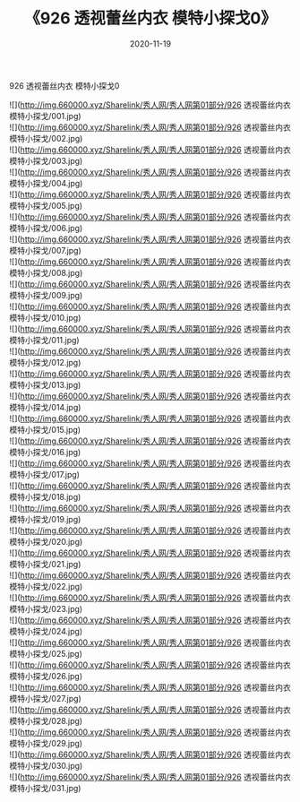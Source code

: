 ﻿---
layout: post
title:  《926 透视蕾丝内衣 模特小探戈0》
date:   2020-11-19
img: http://img.660000.xyz/Sharelink/秀人网/秀人网第01部分/926 透视蕾丝内衣 模特小探戈0/000.jpg
categories: [美女, 清纯, 唯美]
---

926 透视蕾丝内衣 模特小探戈0

  ![](http://img.660000.xyz/Sharelink/秀人网/秀人网第01部分/926 透视蕾丝内衣 模特小探戈/001.jpg) <br> ![](http://img.660000.xyz/Sharelink/秀人网/秀人网第01部分/926 透视蕾丝内衣 模特小探戈/002.jpg) <br> ![](http://img.660000.xyz/Sharelink/秀人网/秀人网第01部分/926 透视蕾丝内衣 模特小探戈/003.jpg) <br> ![](http://img.660000.xyz/Sharelink/秀人网/秀人网第01部分/926 透视蕾丝内衣 模特小探戈/004.jpg) <br> ![](http://img.660000.xyz/Sharelink/秀人网/秀人网第01部分/926 透视蕾丝内衣 模特小探戈/005.jpg) <br> ![](http://img.660000.xyz/Sharelink/秀人网/秀人网第01部分/926 透视蕾丝内衣 模特小探戈/006.jpg) <br> ![](http://img.660000.xyz/Sharelink/秀人网/秀人网第01部分/926 透视蕾丝内衣 模特小探戈/007.jpg) <br> ![](http://img.660000.xyz/Sharelink/秀人网/秀人网第01部分/926 透视蕾丝内衣 模特小探戈/008.jpg) <br> ![](http://img.660000.xyz/Sharelink/秀人网/秀人网第01部分/926 透视蕾丝内衣 模特小探戈/009.jpg) <br> ![](http://img.660000.xyz/Sharelink/秀人网/秀人网第01部分/926 透视蕾丝内衣 模特小探戈/010.jpg) <br> ![](http://img.660000.xyz/Sharelink/秀人网/秀人网第01部分/926 透视蕾丝内衣 模特小探戈/011.jpg) <br> ![](http://img.660000.xyz/Sharelink/秀人网/秀人网第01部分/926 透视蕾丝内衣 模特小探戈/012.jpg) <br> ![](http://img.660000.xyz/Sharelink/秀人网/秀人网第01部分/926 透视蕾丝内衣 模特小探戈/013.jpg) <br> ![](http://img.660000.xyz/Sharelink/秀人网/秀人网第01部分/926 透视蕾丝内衣 模特小探戈/014.jpg) <br> ![](http://img.660000.xyz/Sharelink/秀人网/秀人网第01部分/926 透视蕾丝内衣 模特小探戈/015.jpg) <br> ![](http://img.660000.xyz/Sharelink/秀人网/秀人网第01部分/926 透视蕾丝内衣 模特小探戈/016.jpg) <br> ![](http://img.660000.xyz/Sharelink/秀人网/秀人网第01部分/926 透视蕾丝内衣 模特小探戈/017.jpg) <br> ![](http://img.660000.xyz/Sharelink/秀人网/秀人网第01部分/926 透视蕾丝内衣 模特小探戈/018.jpg) <br> ![](http://img.660000.xyz/Sharelink/秀人网/秀人网第01部分/926 透视蕾丝内衣 模特小探戈/019.jpg) <br> ![](http://img.660000.xyz/Sharelink/秀人网/秀人网第01部分/926 透视蕾丝内衣 模特小探戈/020.jpg) <br> ![](http://img.660000.xyz/Sharelink/秀人网/秀人网第01部分/926 透视蕾丝内衣 模特小探戈/021.jpg) <br> ![](http://img.660000.xyz/Sharelink/秀人网/秀人网第01部分/926 透视蕾丝内衣 模特小探戈/022.jpg) <br> ![](http://img.660000.xyz/Sharelink/秀人网/秀人网第01部分/926 透视蕾丝内衣 模特小探戈/023.jpg) <br> ![](http://img.660000.xyz/Sharelink/秀人网/秀人网第01部分/926 透视蕾丝内衣 模特小探戈/024.jpg) <br> ![](http://img.660000.xyz/Sharelink/秀人网/秀人网第01部分/926 透视蕾丝内衣 模特小探戈/025.jpg) <br> ![](http://img.660000.xyz/Sharelink/秀人网/秀人网第01部分/926 透视蕾丝内衣 模特小探戈/026.jpg) <br> ![](http://img.660000.xyz/Sharelink/秀人网/秀人网第01部分/926 透视蕾丝内衣 模特小探戈/027.jpg) <br> ![](http://img.660000.xyz/Sharelink/秀人网/秀人网第01部分/926 透视蕾丝内衣 模特小探戈/028.jpg) <br> ![](http://img.660000.xyz/Sharelink/秀人网/秀人网第01部分/926 透视蕾丝内衣 模特小探戈/029.jpg) <br> ![](http://img.660000.xyz/Sharelink/秀人网/秀人网第01部分/926 透视蕾丝内衣 模特小探戈/030.jpg) <br> ![](http://img.660000.xyz/Sharelink/秀人网/秀人网第01部分/926 透视蕾丝内衣 模特小探戈/031.jpg) <br>